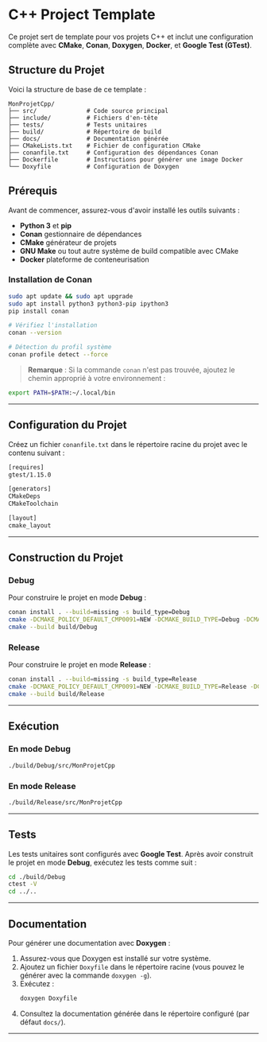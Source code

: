 # C++ Project Template

Ce projet sert de template pour vos projets C++ et inclut une configuration complète avec **CMake**, **Conan**, **Doxygen**, **Docker**, et **Google Test (GTest)**.  

## Structure du Projet

Voici la structure de base de ce template :
```
MonProjetCpp/
├── src/              # Code source principal
├── include/          # Fichiers d'en-tête
├── tests/            # Tests unitaires
├── build/            # Répertoire de build
├── docs/             # Documentation générée
├── CMakeLists.txt    # Fichier de configuration CMake
├── conanfile.txt     # Configuration des dépendances Conan
├── Dockerfile        # Instructions pour générer une image Docker
└── Doxyfile          # Configuration de Doxygen 
```

## Prérequis

Avant de commencer, assurez-vous d'avoir installé les outils suivants :
- **Python 3** et **pip**
- **Conan** gestionnaire de dépendances
- **CMake** générateur de projets
- **GNU Make** ou tout autre système de build compatible avec CMake
- **Docker** plateforme de conteneurisation

### Installation de Conan

```sh
sudo apt update && sudo apt upgrade
sudo apt install python3 python3-pip ipython3
pip install conan

# Vérifiez l'installation
conan --version

# Détection du profil système
conan profile detect --force
```

> **Remarque** : Si la commande `conan` n'est pas trouvée, ajoutez le chemin approprié à votre environnement :
```sh
export PATH=$PATH:~/.local/bin
```

---

## Configuration du Projet

Créez un fichier `conanfile.txt` dans le répertoire racine du projet avec le contenu suivant :

```txt
[requires]
gtest/1.15.0

[generators]
CMakeDeps
CMakeToolchain

[layout]
cmake_layout
```

---

## Construction du Projet

### Debug

Pour construire le projet en mode **Debug** :
```sh
conan install . --build=missing -s build_type=Debug
cmake -DCMAKE_POLICY_DEFAULT_CMP0091=NEW -DCMAKE_BUILD_TYPE=Debug -DCMAKE_TOOLCHAIN_FILE=build/Debug/generators/conan_toolchain.cmake -S . -B build/Debug -G "Unix Makefiles"
cmake --build build/Debug
```

### Release

Pour construire le projet en mode **Release** :
```sh
conan install . --build=missing -s build_type=Release
cmake -DCMAKE_POLICY_DEFAULT_CMP0091=NEW -DCMAKE_BUILD_TYPE=Release -DCMAKE_TOOLCHAIN_FILE=build/Release/generators/conan_toolchain.cmake -S . -B build/Release -G "Unix Makefiles"
cmake --build build/Release
```

---

## Exécution

### En mode Debug
```sh
./build/Debug/src/MonProjetCpp
```

### En mode Release
```sh
./build/Release/src/MonProjetCpp
```

---

## Tests

Les tests unitaires sont configurés avec **Google Test**. Après avoir construit le projet en mode **Debug**, exécutez les tests comme suit :

```sh
cd ./build/Debug
ctest -V
cd ../..
```

---

## Documentation

Pour générer une documentation avec **Doxygen** :
1. Assurez-vous que Doxygen est installé sur votre système.
2. Ajoutez un fichier `Doxyfile` dans le répertoire racine (vous pouvez le générer avec la commande `doxygen -g`).
3. Exécutez :
   ```sh
   doxygen Doxyfile
   ```
4. Consultez la documentation générée dans le répertoire configuré (par défaut `docs/`).

---
